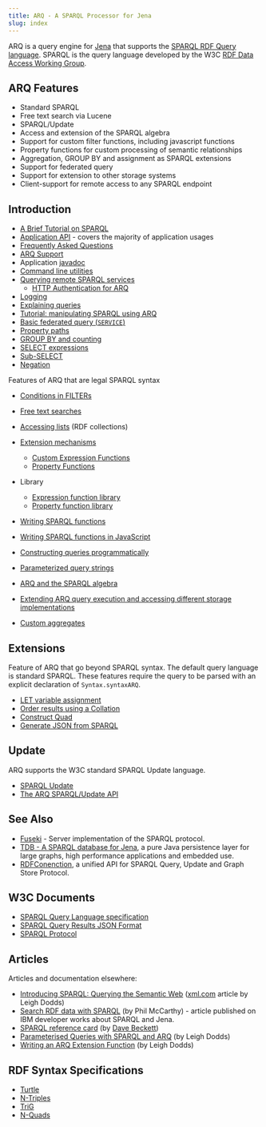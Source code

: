 ```yaml
---
title: ARQ - A SPARQL Processor for Jena
slug: index
---
```


ARQ is a query engine for [Jena](http://jena.apache.org) that
supports the
[SPARQL RDF Query language](http://www.w3.org/TR/sparql11-query/).
SPARQL is the query language developed by the W3C
[RDF Data Access Working Group](http://www.w3.org/2001/sw/DataAccess/).

## ARQ Features

-   Standard SPARQL
-   Free text search via Lucene
-   SPARQL/Update
-   Access and extension of the SPARQL algebra
-   Support for custom filter functions, including javascript functions
-   Property functions for custom processing of semantic
    relationships
-   Aggregation, GROUP BY and assignment as SPARQL extensions
-   Support for federated query
-   Support for extension to other storage systems
-   Client-support for remote access to any SPARQL endpoint

## Introduction

-   [A Brief Tutorial on SPARQL](/tutorials/sparql.html)
-   [Application API](app_api.html) - covers the majority of
    application usages
-   [Frequently Asked Questions](faq.html)
-   [ARQ Support](support.html)
-   Application [javadoc](/documentation/javadoc/arq/index.html)
-   [Command line utilities](cmds.html)
-   [Querying remote SPARQL services](sparql-remote.html)
    - [HTTP Authentication for ARQ](http-auth.html)
-   [Logging](logging.html)
-   [Explaining queries](explain.html)
-   [Tutorial: manipulating SPARQL using ARQ](manipulating_sparql_using_arq.html)
-   [Basic federated query (`SERVICE`)](service.html)
-   [Property paths](property_paths.html)
-   [GROUP BY and counting](group-by.html)
-   [SELECT expressions](select_expr.html)
-   [Sub-SELECT](sub-select.html)
-   [Negation](negation.html)

Features of ARQ that are legal SPARQL syntax

-   [Conditions in FILTERs](function_forms.html)

-   [Free text searches](text-query.html)
-   [Accessing lists](rdf_lists.html) (RDF collections)
-   [Extension mechanisms](extension.html)
    -   [Custom Expression Functions](extension.html#valueFunctions)
    -   [Property Functions](extension.html#property-functions)
-   Library
    -   [Expression function library](library-function.html)
    -   [Property function library](library-propfunc.html)
-   [Writing SPARQL functions](writing_functions.html)
-   [Writing SPARQL functions in JavaScript](javascript-functions.html)
-   [Constructing queries programmatically](programmatic.html)
-   [Parameterized query strings](parameterized-sparql-strings.html)
-   [ARQ and the SPARQL algebra](algebra.html)
-   [Extending ARQ query execution and accessing different storage implementations](arq-query-eval.html)
-   [Custom aggregates](custom_aggregates.html)

## Extensions

Feature of ARQ that go beyond SPARQL syntax. The default query
language is standard SPARQL. These features require the query to be
parsed with an explicit declaration of `Syntax.syntaxARQ`.

-   [LET variable assignment](assignment.html)
-   [Order results using a Collation](collation.html)
-   [Construct Quad](construct-quad.html)
-   [Generate JSON from SPARQL](generate-json-from-sparql.html)

## Update

ARQ supports the W3C standard SPARQL Update language.

-   [SPARQL Update](http://www.w3.org/TR/sparql11-update/)
-   [The ARQ SPARQL/Update API](update.html)

## See Also

- [Fuseki](../fuseki2/index.html) - Server implementation of the SPARQL protocol.
- [TDB - A SPARQL database for Jena](../tdb), a pure Java persistence layer for large graphs, high performance applications and embedded use.
- [RDFConenction](../rdfconnection), a unified API for SPARQL Query, Update and Graph Store Protocol.

## W3C Documents

-   [SPARQL Query Language specification](http://www.w3.org/TR/sparql11-query/)
-   [SPARQL Query Results JSON Format](https://www.w3.org/TR/sparql11-results-json/)
-   [SPARQL Protocol](http://www.w3.org/TR/rdf-sparql-protocol/)

## Articles

Articles and documentation elsewhere:

-   [Introducing SPARQL: Querying the Semantic Web](http://xml.com/lpt/a/2005/11/16/introducing-sparql-querying-semantic-web-tutorial.html)
    ([xml.com](http://www.xml.com/) article by Leigh Dodds)
-   [Search RDF data with SPARQL](http://www.ibm.com/developerworks/xml/library/j-sparql/)
    (by Phil McCarthy) - article published on IBM developer works about
    SPARQL and Jena.
-   [SPARQL reference card](http://www.dajobe.org/2005/04-sparql/)
    (by [Dave Beckett](http://www.dajobe.org/))
-   [Parameterised Queries with SPARQL and ARQ](http://www.ldodds.com/blog/archives/000251.html)
    (by Leigh Dodds)
-   [Writing an ARQ Extension Function](http://www.ldodds.com/blog/archives/000252.html)
    (by Leigh Dodds)

## RDF Syntax Specifications

-   [Turtle](https://www.w3.org/TR/turtle/)
-   [N-Triples](https://www.w3.org/TR/n-triples)
-   [TriG](https://www.w3.org/TR/trig/)
-   [N-Quads](https://www.w3.org/TR/n-quads/)

